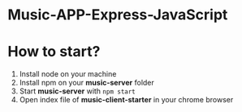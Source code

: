 # Music-APP-Express-JavaScript

# How to start?
1. Install node on your machine
2. Install npm on your **music-server** folder
3. Start **music-server** with ```npm start```
4. Open index file of **music-client-starter** in your chrome browser
